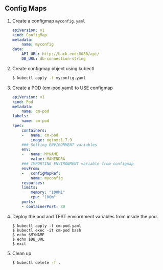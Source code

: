 ## Config Maps
1. Create a configmap `myconfig.yaml`

    ```yaml
    apiVersion: v1
    kind: ConfigMap
    metadata:
        name: myconfig
    data:
        API_URL: http://back-end:8080/api/
        DB_URL: db-connection-string
    ```

2.  Create configmap object using kubectl 

    ```bash
    $ kubectl apply -f myconfig.yaml
    ```

3.  Create a POD (cm-pod.yaml) to USE configmap

    ```yaml
    apiVersion: v1
    kind: Pod
    metadata:
        name: cm-pod
    labels:
        name: cm-pod
    spec:
        containers:
        -   name: cm-pod
            image: nginx:1.7.9
        ### Setting ENVIRONMENT variables
        env:
        -   name: MYNAME
            value: MAHENDRA
        ### IMPORTING ENVIRONMENT variable from configmap
        envFrom:
        -   configMapRef:
            name: myconfig
        resources:
        limits:
            memory: "100Mi"
            cpu: "100m"
        ports:
        - containerPort: 80
    ```

3.  Deploy the pod and TEST enviornment variables from inside the pod.

    ```
    $ kubectl apply -f cm-pod.yaml
    $ kubectl exec -it cm-pod bash
    $ echo $MYNAME
    $ echo $DB_URL
    $ exit
    ```

4.  Clean up

    ```bash
    $ kubectl delete -f .
    ```
